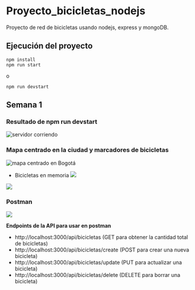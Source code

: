 # Proyecto_bicicletas_nodejs

Proyecto de red de bicicletas usando nodejs, express y mongoDB.

## Ejecución del proyecto

```
npm install
npm run start
```
o 
```
npm run devstart
```

## Semana 1

### Resultado de npm run devstart

![servidor corriendo](https://imgur.com/IP5mCUo.png)


### Mapa centrado en la ciudad y marcadores de bicicletas

![mapa centrado en Bogotá](https://imgur.com/luFAusi.png)

* Bicicletas en memoria 
![](https://imgur.com/VWL1R7D.png)

![](https://imgur.com/QULeyCx.png)

### Postman

![](https://imgur.com/0hdbt25.png)

**Endpoints de la API para usar en postman**

* http://localhost:3000/api/bicicletas (GET para obtener la cantidad total de bicicletas)
* http://localhost:3000/api/bicicletas/create (POST para crear una nueva bicicleta)
* http://localhost:3000/api/bicicletas/update (PUT para actualizar una bicicleta)
* http://localhost:3000/api/bicicletas/delete (DELETE para borrar una bicicleta)
